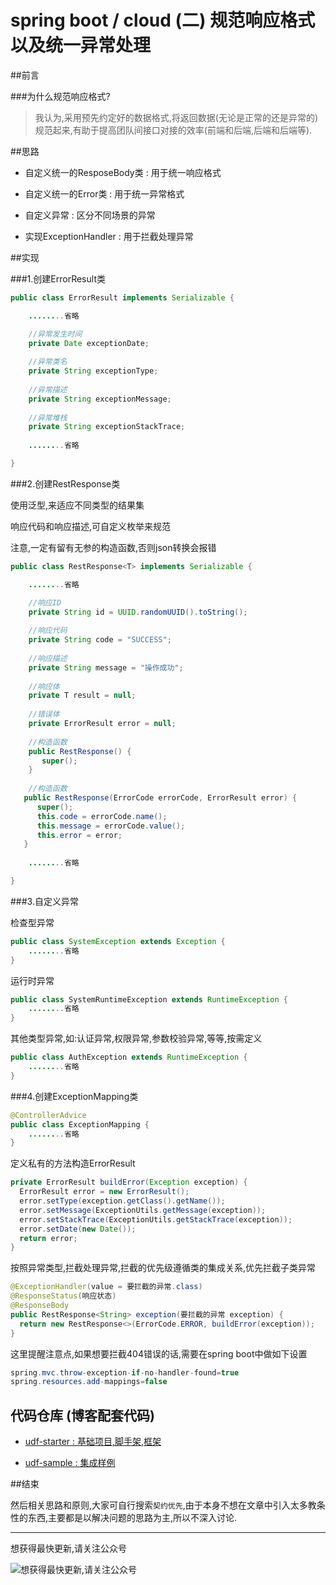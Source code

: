 # spring boot / cloud (二) 规范响应格式以及统一异常处理

##前言

###为什么规范响应格式?

>我认为,采用预先约定好的数据格式,将返回数据(无论是正常的还是异常的)规范起来,有助于提高团队间接口对接的效率(前端和后端,后端和后端等).

##思路


- 自定义统一的ResposeBody类 : 用于统一响应格式


- 自定义统一的Error类 : 用于统一异常格式


- 自定义异常 : 区分不同场景的异常


- 实现ExceptionHandler : 用于拦截处理异常


##实现

###1.创建ErrorResult类


``` java
public class ErrorResult implements Serializable {

	........省略

	//异常发生时间
	private Date exceptionDate;
	
	//异常类名
	private String exceptionType;
	
	//异常描述
	private String exceptionMessage;
	
	//异常堆栈
	private String exceptionStackTrace;
	
	........省略

}
```

###2.创建RestResponse类

使用泛型,来适应不同类型的结果集

响应代码和响应描述,可自定义枚举来规范

注意,一定有留有无参的构造函数,否则json转换会报错

``` java
public class RestResponse<T> implements Serializable {

	........省略

	//响应ID
	private String id = UUID.randomUUID().toString();
	
	//响应代码
	private String code = "SUCCESS";
	
	//响应描述
	private String message = "操作成功";
	
	//响应体
	private T result = null;
	
	//错误体
	private ErrorResult error = null;
	
	//构造函数
	public RestResponse() {
	   super();
	}
  	
  	//构造函数
   public RestResponse(ErrorCode errorCode, ErrorResult error) {
      super();
      this.code = errorCode.name();
      this.message = errorCode.value();
      this.error = error;
   }
	
	........省略

}
```

###3.自定义异常

检查型异常

``` java
public class SystemException extends Exception {
	........省略
}
```

运行时异常

``` java
public class SystemRuntimeException extends RuntimeException {
	........省略
}
```

其他类型异常,如:认证异常,权限异常,参数校验异常,等等,按需定义

``` java
public class AuthException extends RuntimeException {
	........省略
}
```

###4.创建ExceptionMapping类


``` java
@ControllerAdvice
public class ExceptionMapping {
	........省略
}
```

定义私有的方法构造ErrorResult

``` java
private ErrorResult buildError(Exception exception) {
  ErrorResult error = new ErrorResult();
  error.setType(exception.getClass().getName());
  error.setMessage(ExceptionUtils.getMessage(exception));
  error.setStackTrace(ExceptionUtils.getStackTrace(exception));
  error.setDate(new Date());
  return error;
}
```

按照异常类型,拦截处理异常,拦截的优先级遵循类的集成关系,优先拦截子类异常

``` java
@ExceptionHandler(value = 要拦截的异常.class)
@ResponseStatus(响应状态)
@ResponseBody
public RestResponse<String> exception(要拦截的异常 exception) {
  return new RestResponse<>(ErrorCode.ERROR, buildError(exception));
}
```

这里提醒注意点,如果想要拦截404错误的话,需要在spring boot中做如下设置

``` java
spring.mvc.throw-exception-if-no-handler-found=true
spring.resources.add-mappings=false
```

## **代码仓库** (博客配套代码)

- [udf-starter : 基础项目,脚手架,框架](https://gitee.com/wangkang/udf)

- [udf-sample : 集成样例](https://gitee.com/wangkang/udf-sample)

##结束

然后相关思路和原则,大家可自行搜索`契约优先`,由于本身不想在文章中引入太多教条性的东西,主要都是以解决问题的思路为主,所以不深入讨论.

---------

想获得最快更新,请关注公众号

![想获得最快更新,请关注公众号](https://mmbiz.qlogo.cn/mmbiz_jpg/gjOvoY7GOt5a4dicfGbqze591YAEiaRONE0nOsiaur4nlsmKtUpRuONue28wJ9JfOXfBl99OoVmYncohMnEY4LMdg/0?wx_fmt=jpeg "想获得最快更新,请关注公众号") 

